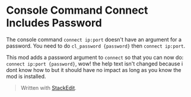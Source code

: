 # Console Command Connect Includes Password
The console command `connect ip:port` doesn't have an argument for a password. You need to do `cl_password {password}` then `connect ip:port`.

This mod adds a password argument to `connect` so that you can now do: `connect ip:port {password}`, wow! the help text isn't changed because i dont know how to but it should have no impact as long as you know the mod is installed.


> Written with [StackEdit](https://stackedit.io/).